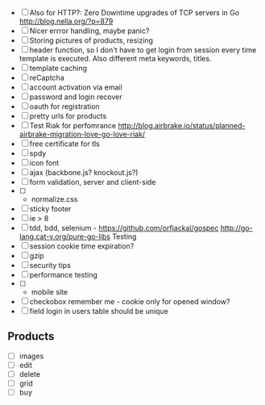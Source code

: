 - [ ] Also for HTTP?: Zero Downtime upgrades of TCP servers in Go http://blog.nella.org/?p=879
- [ ] Nicer errror handling, maybe panic?
- [ ] Storing pictures of products, resizing
- [ ] header function, so I don't have to get login from session every time template is executed. Also different meta keywords, titles.
- [ ] template caching
- [ ] reCaptcha
- [ ] account activation via email
- [ ] password and login recover
- [ ] oauth for registration
- [ ] pretty urls for products
- [ ] Test Riak for perfomrance http://blog.airbrake.io/status/planned-airbrake-migration-love-go-love-riak/
- [ ] free certificate for tls
- [ ] spdy
- [ ] icon font
- [ ] ajax (backbone.js? knockout.js?)
- [ ] form validation, server and client-side
- [ ] + normalize.css
- [ ] sticky footer
- [ ] ie > 8
- [ ] tdd, bdd, selenium - https://github.com/orfjackal/gospec http://go-lang.cat-v.org/pure-go-libs Testing
- [ ] session cookie time expiration?
- [ ] gzip
- [ ] security tips
- [ ] performance testing
- [ ] + mobile site
- [ ] checkobox remember me - cookie only for opened window?
- [ ] field login in users table should be unique

## Products

- [ ] images
- [ ] edit
- [ ] delete
- [ ] grid
- [ ] buy
